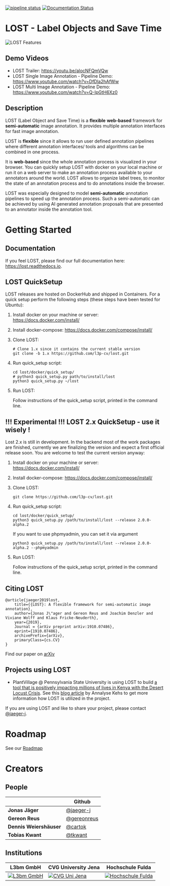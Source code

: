[![pipeline status](https://gitlab.com/l3p-cv/lost/badges/master/pipeline.svg)](https://gitlab.com/l3p-cv/lost/pipelines)
[![Documentation Status](https://readthedocs.org/projects/lost/badge/?version=latest)](https://lost.readthedocs.io/en/latest/?badge=latest)
# LOST - Label Objects and Save Time
![LOST Features](docs/sphinx/source/images/LOSTFeaturesIn40seconds.gif)
## Demo Videos
* LOST Trailer: https://youtu.be/alocNFQmVQw
* LOST Single Image Annotation - Pipeline Demo: https://www.youtube.com/watch?v=DfDla2hAfWw
* LOST Multi Image Annotation - Pipeline Demo: https://www.youtube.com/watch?v=Q-IpGtH6Xz0

## Description
LOST (Label Object and Save Time) is a **flexible** **web-based** framework
for **semi-automatic** image annotation.
It provides multiple annotation interfaces for fast image annotation.

LOST is **flexible** since it allows to run user defined annotation
pipelines where different
annotation interfaces/ tools and algorithms can be combined in one process.

It is **web-based** since the whole annotation process is visualized in
your browser.
You can quickly setup LOST with docker on your local machine or run it
on a web server to make an annotation process available to your
annotators around the world.
LOST allows to organize label trees, to monitor the state of an
annotation process and to do annotations inside the browser.

LOST was especially designed to model **semi-automatic** annotation
pipelines to speed up the annotation process.
Such a semi-automatic can be achieved by using AI generated annotation
proposals that are presented to an annotator inside the annotation tool.

# Getting Started

## Documentation
If you feel LOST, 
please find our full documentation here: https://lost.readthedocs.io.

## LOST QuickSetup
LOST releases are hosted on DockerHub and shipped in Containers.
For a quick setup perform the following steps (these steps have been 
tested for Ubuntu):

1. Install docker on your machine or server:
    https://docs.docker.com/install/
2. Install docker-compose:
    https://docs.docker.com/compose/install/
3. Clone LOST:
    ```
    # Clone 1.x since it contains the current stable version
    git clone -b 1.x https://github.com/l3p-cv/lost.git
    ```
4. Run quick_setup script:
    ```
    cd lost/docker/quick_setup/
    # python3 quick_setup.py path/to/install/lost
    python3 quick_setup.py ~/lost
    ```
5. Run LOST:

    Follow instructions of the quick_setup script, 
    printed in the command line.

## !!! Experimental !!! LOST 2.x QuickSetup - use it wisely !
Lost 2.x is still in development. 
In the backend most of the work packages are finished, currently we are finalizing the version and expect a first official release soon. 
You are welcome to test the current version anyway:

1. Install docker on your machine or server:
    https://docs.docker.com/install/
2. Install docker-compose:
    https://docs.docker.com/compose/install/
3. Clone LOST:
    ```
    git clone https://github.com/l3p-cv/lost.git
    ```
4. Run quick_setup script:
    ```
    cd lost/docker/quick_setup/
    python3 quick_setup.py /path/to/install/lost --release 2.0.0-alpha.2
    ```
    If you want to use phpmyadmin, you can set it via argument
    ```
    python3 quick_setup.py /path/to/install/lost --release 2.0.0-alpha.2 --phpmyadmin
    ```

5. Run LOST:

    Follow instructions of the quick_setup script, 
    printed in the command line.

## Citing LOST
```
@article{jaeger2019lost,
    title={{LOST}: A flexible framework for semi-automatic image annotation},
    author={Jonas J\"ager and Gereon Reus and Joachim Denzler and Viviane Wolff and Klaus Fricke-Neuderth},
    year={2019},
    Journal = {arXiv preprint arXiv:1910.07486},
    eprint={1910.07486},
    archivePrefix={arXiv},
    primaryClass={cs.CV}
}
```
Find our paper on [arXiv](https://arxiv.org/abs/1910.07486)

## Projects using LOST
* PlantVillage @ Pennsylvania State University is using LOST to build [a tool that is positively impacting millions of lives in Kenya with the Desert Locust Crisis](https://news.psu.edu/story/609265/2020/02/21/research/penn-state-responds-app-aids-un-efforts-control-africas-locust). See this [blog article](https://plantvillage.psu.edu/blogposts/97-getting-lost-can-be-good) by Annalyse Kehs to get more information how LOST is utilized in the project.

If you are using LOST and like to share your project, please contact [@jaeger-j](https://github.com/jaeger-j).

# Roadmap
See our [Roadmap](https://github.com/l3p-cv/lost/milestone/1)

# Creators
## People
|   | Github | 
|---|--------|
|**Jonas Jäger**| [@jaeger-j](https://github.com/jaeger-j) | 
|**Gereon Reus**| [@gereonreus](https://github.com/gereonreus) | 
|**Dennis Weiershäuser** | [@cartok](https://github.com/cartok) | 
|**Tobias Kwant** | [@tkwant](https://github.com/tkwant) | 


## Institutions
| L3bm GmbH | CVG University Jena | Hochschule Fulda |
|--|--|--|
|[![L3bm GmbH](docs/L_L3BM_RGB_kl.png)](https://l3bm.com/) | [![CVG Uni Jena](docs/cvgjena.png)](https://www.inf-cv.uni-jena.de/) | [![Hochschule Fulda](docs/hsfd.png)](https://www.hs-fulda.de/elektrotechnik-und-informationstechnik/)
